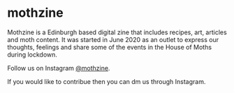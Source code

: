 # mothzine

Mothzine is a Edinburgh based digital zine that includes recipes, art, articles and moth content. It was started in June 2020 as an outlet to express our thoughts, feelings and share some of the events in the House of Moths during lockdown.

Follow us on Instagram [@mothzine](https://www.instagram.com/mothzine/).

If you would like to contribue then you can dm us through Instagram.
